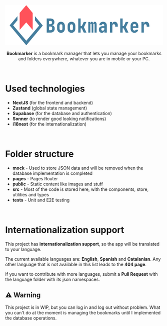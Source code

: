 <div align="center">

<img alt="Bookmarker Logo" src="https://raw.githubusercontent.com/SantosAlarcon/bookmarker/86ea9cf8e397bcc1872a304b2144de7fdb014259/public/BookmarkerLogo.svg" height="128px">

<br>

**Bookmarker** is a bookmark manager that lets you manage your bookmarks and folders everywhere, whatever you are in mobile or your PC.

</div>
<br>

# Used technologies

- **NextJS** (for the frontend and backend)
- **Zustand** (global state management)
- **Supabase** (for the database and authentication)
- **Sonner** (to render good looking notifications)
- **i18next** (for the internationalization)

<br>

# Folder structure

- **mock** - Used to store JSON data and will be removed when the database implementation is completed
- **pages** - Pages Router
- **public** - Static content like images and stuff
- **src** - Most of the code is stored here, with the components, store, utilities and types
- **tests** - Unit and E2E testing

<br>

# Internationalization support

This project has **internationalization support**, so the app will be translated to your language.

The current available languages are: **English**, **Spanish** and **Catalanian**. Any other language that is not available in this list leads to the **404 page**.

If you want to contribute with more languages, submit a **Pull Request** with the language folder with its json namespaces.

## ️⚠️ Warning

This project is in WIP, but you can log in and log out without problem. What you can't do at the moment is managing the bookmarks until I implemented the database operations.
